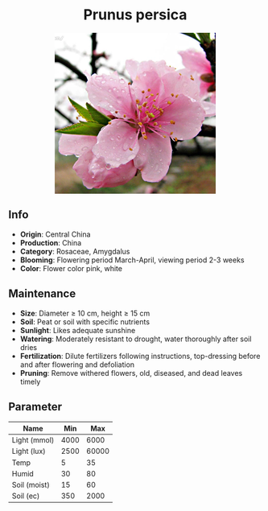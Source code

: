 <h1 align='center'>Prunus persica</h1>
<p align="center">
    <img 
        align='center'
        width='320'
        src="../images/prunus persica.png" 
        alt='Prunus persica' />
</p>

## Info

 - **Origin**: Central China
 - **Production**: China
 - **Category**: Rosaceae, Amygdalus
 - **Blooming**: Flowering period March-April, viewing period 2-3 weeks
 - **Color**: Flower color pink, white

## Maintenance

 - **Size**: Diameter ≥ 10 cm, height ≥ 15 cm
 - **Soil**: Peat or soil with specific nutrients
 - **Sunlight**: Likes adequate sunshine
 - **Watering**: Moderately resistant to drought, water thoroughly after soil dries
 - **Fertilization**: Dilute fertilizers following instructions, top-dressing before and after flowering and defoliation
 - **Pruning**: Remove withered flowers, old, diseased, and dead leaves timely

## Parameter

| Name         | Min  | Max   |
|--------------|------|-------|
| Light (mmol) | 4000 | 6000  |
| Light (lux)  | 2500 | 60000 |
| Temp         | 5    | 35    |
| Humid        | 30   | 80    |
| Soil (moist) | 15   | 60    |
| Soil (ec)    | 350  | 2000  |